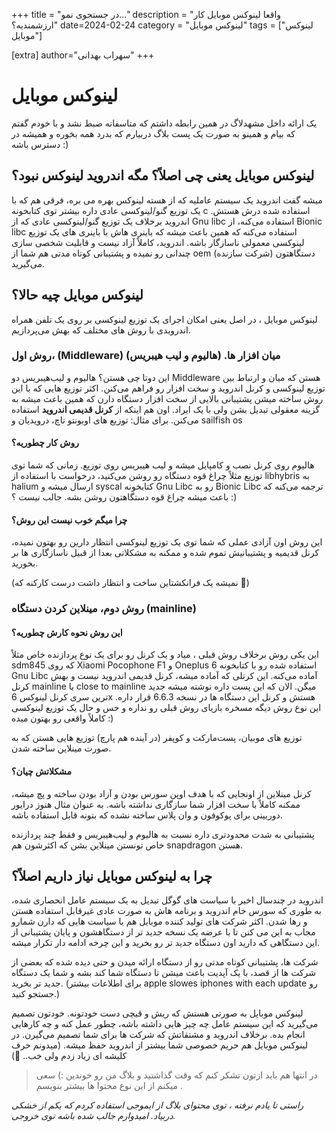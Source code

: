 +++
title = "در جستجوی نمو..."
description = "واقعا لینوکس موبایل کار ارزشمندیه؟"
date=2024-02-24
category = "لینوکس موبایل"
tags = ["لینوکس موبایل"]

[extra]
author="سهراب بهدانی"
+++

# لینوکس موبایل

یک ارائه داخل مشهدلاگ در همین رابطه داشتم که متاسفانه ضبط نشد و با خودم گفتم که بیام و همینو به صورت یک پست بلاگ دربیارم که بدرد همه بخوره و همیشه در دسترس باشه :)

## لینوکس موبایل یعنی چی اصلاً؟ مگه اندروید لینوکس نبود؟
میشه گفت اندروید یک سیستم عاملیه که از هسته لینوکس بهره می بره، فرقی هم که با یک توزیع گنو/لینوکسی عادی داره بیشتر توی کتابخونه c استفاده شده درش هستش. اندروید برخلاف یک توزیع گنو/لینوکسی عادی که از Gnu libc استفاده می‌کنه، از Bionic libc استفاده می‌کنه که همین باعث میشه که باینری هاش با باینری های یک توزیع لینوکسی معمولی ناسازگار باشه. اندروید، کاملاً آزاد نیست و قابلیت شخصی سازی چندانی رو نمیده و پشتیبانی کوتاه مدتی هم شما از oem دستگاهتون (شرکت سازنده) می‌گیرید.

## لینوکس موبایل چیه حالا؟

لینوکس موبایل ، در اصل یعنی امکان اجرای یک توزیع لینوکسی بر روی یک تلفن همراه اندرویدی با روش های مختلف که بهش می‌پردازیم.

### روش اول، (Middleware) میان افزار ها. (هالیوم و لیب هیبریس)

این دوتا چی هستن؟ هالیوم و لیب‌هیبریس دو Middleware هستن که میان و ارتباط بین توزیع لینوکسی و کرنل اندروید و سخت افزار رو فراهم می‌کنن. اکثر توزیع هایی که با این روش ساخته میشن پشتیبانی بالایی از سخت افزار دستگاه دارن که همین باعث میشه به گزینه معقولی تبدیل بشن ولی با یک ایراد. اون هم اینکه از **کرنل قدیمی اندروید** استفاده می‌کنن.
برای مثال: توزیع های اوبونتو تاچ، درویدیان و sailfish os

#### روش کار چطوریه؟

هالیوم روی کرنل نصب و کامپایل میشه و لیب هیبریس روی توزیع. زمانی که شما توی توزیع مثلاً چراغ قوه دستگاه رو روشن می‌کنید، درخواست با استفاده از libhybris به halium ارسال میشه و syscal کتابخونه Gnu Libc رو به Bionic Libc ترجمه می‌کنه که باعث میشه چراغ قوه دستگاهتون روشن بشه. جالب نیست ؟ :)

#### چرا میگم خوب نیست این روش؟

این روش اون آزادی عملی که شما توی یک توزیع لینوکسی انتظار دارین رو بهتون نمیده، کرنل قدیمیه و پشتیبانیش تموم شده و ممکنه به مشکلاتی بعدا از قبیل ناسازگاری ها بر بخورید.

(نمیشه یک فرانکشتاین ساخت و انتظار داشت درست کارکنه که 🤕)

### روش دوم، مینلاین کردن دستگاه (mainline)

#### این روش نحوه کارش چطوریه؟

این یکی روش برخلاف روش قبلی ، میاد و یک کرنل رو برای یک نوع پردازنده خاص مثلاً sdm845 که روی Xiaomi Pocophone F1 و Oneplus 6 استفاده شده رو با کتابخونه Gnu Libc آماده می‌کنه. این کرنلی که آماده میشه، کرنل قدیمی اندروید نیست و بهش کرنل mainline یا close to mainline میگن. الان که این پست داره نوشته میشه جدید ترین سری کرنل لینوکس 6x هستش و کرنل این دستگاه ها در نسخه 6.6.3 قرار داره.
این نوع روش دیگه مسخره بازیای روش قبلی رو نداره و حس و حال یک توزیع لینوکسی کاملاً واقعی رو بهتون میده :)

توزیع های موبیان، پست‌مارکت و کوپفر (در آینده هم پارچ) توزیع هایی هستن که به صورت مینلاین ساخته شدن.

#### مشکلاتش چیان؟

کرنل مینلاین از اونجایی که با هدف اوپن سورس بودن و آزاد بودن ساخته و پچ میشه، ممکنه کاملاً با سخت افزار شما سازگاری نداشته باشه. به عنوان مثال هنوز درایور دوربینی برای پوکوفون و وان پلاس ساخته نشده که بتونه قابل استفاده باشه.

پشتیبانی به شدت محدودتری داره نسبت به هالیوم و لیب‌هیبریس و فقط چند پردازنده خاص تونستن مینلاین بشن که اکثرشون هم snapdragon هستن.



## چرا به لینوکس موبایل نیاز داریم اصلاً؟

اندروید در چندسال اخیر با سیاست های گوگل تبدیل به یک سیستم عامل انحصاری شده، به طوری که سورس خام اندروید و برنامه هاش به صورت عادی غیرقابل استفاده هستن و رها شدن. اکثر شرکت های تولید کننده موبایل هم با سیاست هایی که دارن شمارو مجاب به این می کنن تا با عرضه یک نسخه جدید تر از دستگاهشون و پایان پشتیبانی از این دستگاهی که دارید اون دستگاه جدید تر رو بخرید و این چرخه ادامه دار تکرار میشه.

شرکت ها، پشتیبانی کوتاه مدتی رو از دستگاه ارائه میدن و حتی دیده شده که بعضی از شرکت ها از قصد، با یک آپدیت باعث میشن تا دستگاه شما کند بشه و شما یک دستگاه جدید تر بخرید. (برای اطلاعات بیشتر apple slowes iphones with each update رو جستجو کنید.)

لینوکس موبایل به صورتی هستش که ریش و قیچی دست خودتونه. خودتون تصمیم می‌گیرید که این سیستم عامل چه چیز هایی داشته باشه، چطور عمل کنه و چه کارهایی انجام بده. برخلاف اندروید و مشتقاتش که شرکت ها برای شما تصمیم می‌گیرن. در لینوکس موبایل هم حریم خصوصی شما بیشتر از اندروید حفظ میشه. (میدونم حرف کلیشه ای زیاد زدم ولی خب.. 🫣)



> در انتها هم باید ازتون تشکر کنم که وقت گذاشتید و بلاگ من رو خوندین :) سعی میکنم از این نوع محتوا ها بیشتر بنویسم .


*راستی تا یادم نرفته ، توی محتوای بلاگ از ایموجی استفاده کردم که یکم از خشکی دربیاد. امیدوارم جالب شده باشه توی خروجی.*

